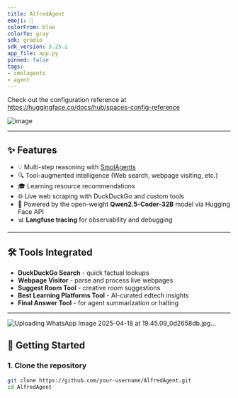 ```yaml
---
title: AlfredAgent
emoji: 🚀
colorFrom: blue
colorTo: gray
sdk: gradio
sdk_version: 5.25.2
app_file: app.py
pinned: false
tags:
- smolagents
- agent
---
```


Check out the configuration reference at https://huggingface.co/docs/hub/spaces-config-reference


![image](https://github.com/user-attachments/assets/6f83bb6a-52f0-411b-8121-6e6299cd8b07)


---

## ✨ Features

- 💡 Multi-step reasoning with [SmolAgents](https://github.com/langchain-ai/smol-agent)
- 🔍 Tool-augmented intelligence (Web search, webpage visiting, etc.)
- 🎓 Learning resource recommendations
- 🌐 Live web scraping with DuckDuckGo and custom tools
- 🧠 Powered by the open-weight **Qwen2.5-Coder-32B** model via Hugging Face API
- 📊 **Langfuse tracing** for observability and debugging



---

## 🛠 Tools Integrated

- **DuckDuckGo Search** - quick factual lookups
- **Webpage Visitor** - parse and process live webpages
- **Suggest Room Tool** - creative room suggestions
- **Best Learning Platforms Tool** - AI-curated edtech insights
- **Final Answer Tool** - for agent summarization or halting

---

![Uploading WhatsApp Image 2025-04-18 at 19.45.09_0d2658db.jpg…]()


## 🚀 Getting Started

### 1. Clone the repository

```bash
git clone https://github.com/your-username/AlfredAgent.git
cd AlfredAgent

